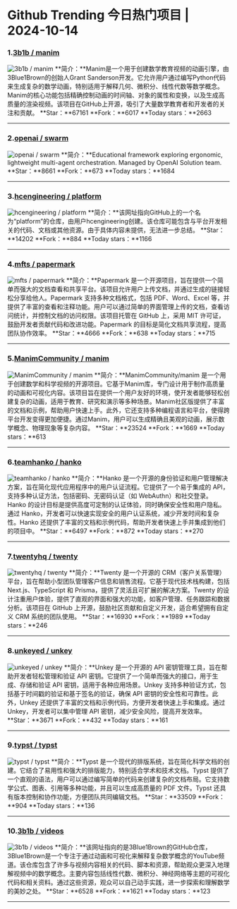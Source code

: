 # Github Trending 今日热门项目 | 2024-10-14
### 1.[3b1b / manim](https://github.com/3b1b/manim)

![3b1b / manim](https://opengraph.githubassets.com/6c1b88ebbdb2dfb95779da69fbd5973bdba0ea3894bc6b9d40f6cd9dd03cccc2/3b1b/manim)
**简介：**Manim是一个用于创建数学教育视频的动画引擎，由3Blue1Brown的创始人Grant Sanderson开发。它允许用户通过编写Python代码来生成复杂的数学动画，特别适用于解释几何、微积分、线性代数等数学概念。Manim的核心功能包括精确控制动画的时间轴、对象的属性和变换，以及生成高质量的渲染视频。该项目在GitHub上开源，吸引了大量数学教育者和开发者的关注和贡献。
**Star：**67161
**Fork：**6017
**Today stars：**2663

---

### 2.[openai / swarm](https://github.com/openai/swarm)

![openai / swarm](https://opengraph.githubassets.com/4fb0e482e0f3b1fd2d18d1e86386ba0f1ab5a7b88f3976a383d8f2e5e3b8477b/openai/swarm)
**简介：**Educational framework exploring ergonomic, lightweight multi-agent orchestration. Managed by OpenAI Solution team.
**Star：**8661
**Fork：**673
**Today stars：**1684

---

### 3.[hcengineering / platform](https://github.com/hcengineering/platform)

![hcengineering / platform](https://repository-images.githubusercontent.com/392073243/6d27d5cc-38cd-4d88-affe-bb88b393180c)
**简介：**该网址指向GitHub上的一个名为“platform”的仓库，由用户hcengineering创建。该仓库可能包含与平台开发相关的代码、文档或其他资源。由于具体内容未提供，无法进一步总结。
**Star：**14202
**Fork：**884
**Today stars：**1166

---

### 4.[mfts / papermark](https://github.com/mfts/papermark)

![mfts / papermark](https://opengraph.githubassets.com/92cfba1ce9f529d2a8f6237a863a5cd723b1e9826c00e266bebdb4a440baee5c/mfts/papermark)
**简介：**Papermark 是一个开源项目，旨在提供一个简单而强大的文档查看和共享平台。该项目允许用户上传文档，并通过生成的链接轻松分享给他人。Papermark 支持多种文档格式，包括 PDF、Word、Excel 等，并提供了丰富的查看和注释功能。用户可以通过简单的界面管理上传的文档，查看访问统计，并控制文档的访问权限。该项目托管在 GitHub 上，采用 MIT 许可证，鼓励开发者贡献代码和改进功能。Papermark 的目标是简化文档共享流程，提高团队协作效率。
**Star：**4666
**Fork：**638
**Today stars：**715

---

### 5.[ManimCommunity / manim](https://github.com/ManimCommunity/manim)

![ManimCommunity / manim](https://opengraph.githubassets.com/ec7fae7c5f6a07532986bda37b76763aa0dfd89db18b795ee69a92816063e6d8/ManimCommunity/manim)
**简介：**ManimCommunity/manim 是一个用于创建数学和科学视频的开源项目。它基于Manim库，专门设计用于制作高质量的动画和可视化内容。该项目旨在提供一个用户友好的环境，使开发者能够轻松创建复杂的动画，适用于教育、研究和演示等多种场景。Manim社区版提供了丰富的文档和示例，帮助用户快速上手。此外，它还支持多种编程语言和平台，使得跨平台开发变得更加便捷。通过Manim，用户可以生成精确且美观的动画，展示数学概念、物理现象等复杂内容。
**Star：**23524
**Fork：**1669
**Today stars：**613

---

### 6.[teamhanko / hanko](https://github.com/teamhanko/hanko)

![teamhanko / hanko](https://opengraph.githubassets.com/6d69933b7d7fc61e17bbcbd23917eff90bf02c594a2b960958049bc0a97c3278/teamhanko/hanko)
**简介：**Hanko 是一个开源的身份验证和用户管理解决方案，旨在简化现代应用程序中的用户认证流程。它提供了一个易于集成的 API，支持多种认证方法，包括密码、无密码认证（如 WebAuthn）和社交登录。Hanko 的设计目标是提供高度可定制的认证体验，同时确保安全性和用户隐私。通过 Hanko，开发者可以快速实现安全的用户认证系统，减少开发时间和复杂性。Hanko 还提供了丰富的文档和示例代码，帮助开发者快速上手并集成到他们的项目中。
**Star：**6497
**Fork：**872
**Today stars：**270

---

### 7.[twentyhq / twenty](https://github.com/twentyhq/twenty)

![twentyhq / twenty](https://repository-images.githubusercontent.com/572984571/ef151ee9-3060-418b-bf88-cb689ab78c7b)
**简介：**Twenty 是一个开源的 CRM（客户关系管理）平台，旨在帮助小型团队管理客户信息和销售流程。它基于现代技术栈构建，包括 Next.js、TypeScript 和 Prisma，提供了灵活且可扩展的解决方案。Twenty 的设计注重用户体验，提供了直观的界面和强大的功能，如客户管理、任务跟踪和数据分析。该项目在 GitHub 上开源，鼓励社区贡献和自定义开发，适合希望拥有自定义 CRM 系统的团队使用。
**Star：**16930
**Fork：**1989
**Today stars：**246

---

### 8.[unkeyed / unkey](https://github.com/unkeyed/unkey)

![unkeyed / unkey](https://opengraph.githubassets.com/c821faeaff35a42d4dc7193b95f2d522dcd21360b85f9cf1032470077a1b78fe/unkeyed/unkey)
**简介：**Unkey 是一个开源的 API 密钥管理工具，旨在帮助开发者轻松管理和验证 API 密钥。它提供了一个简单而强大的接口，用于生成、存储和验证 API 密钥，适用于各种应用场景。Unkey 支持多种验证方式，包括基于时间戳的验证和基于签名的验证，确保 API 密钥的安全性和可靠性。此外，Unkey 还提供了丰富的文档和示例代码，方便开发者快速上手和集成。通过 Unkey，开发者可以集中管理 API 密钥，减少安全风险，提高开发效率。
**Star：**3671
**Fork：**432
**Today stars：**161

---

### 9.[typst / typst](https://github.com/typst/typst)

![typst / typst](https://opengraph.githubassets.com/04586c7439ea79454476171725c47832a5e20999363c98690815d760bc679af6/typst/typst)
**简介：**Typst 是一个现代的排版系统，旨在简化科学文档的创建。它结合了易用性和强大的排版能力，特别适合学术和技术文档。Typst 提供了一个直观的语法，用户可以通过编写简单的代码来创建复杂的文档布局。它支持数学公式、图表、引用等多种功能，并且可以生成高质量的 PDF 文件。Typst 还具有版本控制和协作功能，方便团队共同编辑文档。
**Star：**33509
**Fork：**904
**Today stars：**136

---

### 10.[3b1b / videos](https://github.com/3b1b/videos)

![3b1b / videos](https://opengraph.githubassets.com/6d69933b7d7fc61e17bbcbd23917eff90bf02c594a2b960958049bc0a97c3278/3b1b/videos)
**简介：**该网址指向的是3Blue1Brown的GitHub仓库，3Blue1Brown是一个专注于通过动画和可视化来解释复杂数学概念的YouTube频道。该仓库包含了许多与视频内容相关的代码、脚本和资源，帮助观众更深入地理解视频中的数学概念。主要内容包括线性代数、微积分、神经网络等主题的可视化代码和相关资料。通过这些资源，观众可以自己动手实践，进一步探索和理解数学的美妙之处。
**Star：**6528
**Fork：**1621
**Today stars：**123

---

